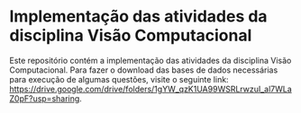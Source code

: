 # Implementação das atividades da disciplina Visão Computacional
 Este repositório contém a implementação das atividades da disciplina Visão Computacional. Para fazer o download das bases de dados necessárias para execução de algumas questões, visite o seguinte link: https://drive.google.com/drive/folders/1gYW_qzK1UA99WSRLrwzuI_al7WLaZ0pF?usp=sharing.
